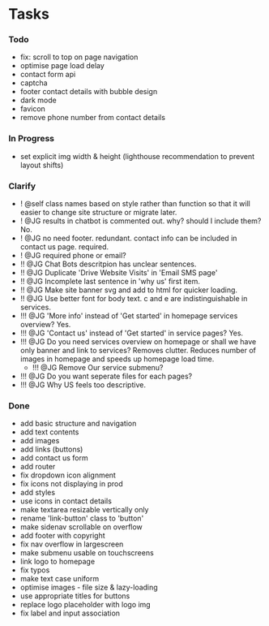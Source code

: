 # Tasks

### Todo

- fix: scroll to top on page navigation
- optimise page load delay
- contact form api
- captcha
- footer contact details with bubble design
- dark mode
- favicon
- remove phone number from contact details

### In Progress

- set explicit img width & height (lighthouse recommendation to prevent layout shifts)

### Clarify

- ! @self class names based on style rather than function so that it will easier to change site structure or migrate later.
- ! @JG results in chatbot is commented out. why? should I include them? No.
- ! @JG no need footer. redundant. contact info can be included in contact us page. required.
- ! @JG required phone or email? 
- !! @JG Chat Bots descritpion has unclear sentences.
- !! @JG Duplicate 'Drive Website Visits' in 'Email SMS page'
- !! @JG Incomplete last sentence in 'why us' first item.
- !! @JG Make site banner svg and add to html for quicker loading.
- !! @JG Use better font for body text. c and e are indistinguishable in services.
- !!! @JG 'More info' instead of 'Get started' in homepage services overview? Yes.
- !!! @JG 'Contact us' instead of 'Get started' in service pages? Yes.
- !!! @JG Do you need services overview on homepage or shall we have only banner and link to services? Removes clutter. Reduces number of images in homepage and speeds up homepage load time.
    - !!! @JG Remove Our service submenu?
- !!! @JG Do you want seperate files for each pages?
- !!! @JG Why US feels too descriptive.

### Done

- add basic structure and navigation
- add text contents
- add images
- add links (buttons)
- add contact us form
- add router
- fix dropdown icon alignment
- fix icons not displaying in prod 
- add styles
- use icons in contact details
- make textarea resizable vertically only
- rename 'link-button' class to 'button'
- make sidenav scrollable on overflow
- add footer with copyright
- fix nav overflow in largescreen
- make submenu usable on touchscreens
- link logo to homepage
- fix typos
- make text case uniform
- optimise images - file size & lazy-loading
- use appropriate titles for buttons
- replace logo placeholder with logo img
- fix label and input association
